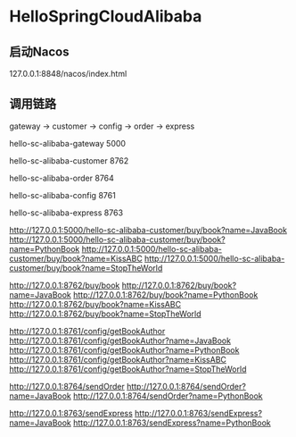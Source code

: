 # HelloSpringCloudAlibaba

## 启动Nacos
127.0.0.1:8848/nacos/index.html

## 调用链路
gateway -> customer -> config -> order -> express

<!-- 网关 -->
<module>hello-sc-alibaba-gateway</module>
5000

<!-- 顾客 -->
<module>hello-sc-alibaba-customer</module>
8762

<!-- 订单 -->
<module>hello-sc-alibaba-order</module>
8764

<!-- 配置 -->
<module>hello-sc-alibaba-config</module>
8761

<!-- 快递 -->
<module>hello-sc-alibaba-express</module>
8763

http://127.0.0.1:5000/hello-sc-alibaba-customer/buy/book?name=JavaBook
http://127.0.0.1:5000/hello-sc-alibaba-customer/buy/book?name=PythonBook
http://127.0.0.1:5000/hello-sc-alibaba-customer/buy/book?name=KissABC
http://127.0.0.1:5000/hello-sc-alibaba-customer/buy/book?name=StopTheWorld


http://127.0.0.1:8762/buy/book
http://127.0.0.1:8762/buy/book?name=JavaBook
http://127.0.0.1:8762/buy/book?name=PythonBook
http://127.0.0.1:8762/buy/book?name=KissABC
http://127.0.0.1:8762/buy/book?name=StopTheWorld


http://127.0.0.1:8761/config/getBookAuthor
http://127.0.0.1:8761/config/getBookAuthor?name=JavaBook
http://127.0.0.1:8761/config/getBookAuthor?name=PythonBook
http://127.0.0.1:8761/config/getBookAuthor?name=KissABC
http://127.0.0.1:8761/config/getBookAuthor?name=StopTheWorld


http://127.0.0.1:8764/sendOrder
http://127.0.0.1:8764/sendOrder?name=JavaBook
http://127.0.0.1:8764/sendOrder?name=PythonBook


http://127.0.0.1:8763/sendExpress
http://127.0.0.1:8763/sendExpress?name=JavaBook
http://127.0.0.1:8763/sendExpress?name=PythonBook
